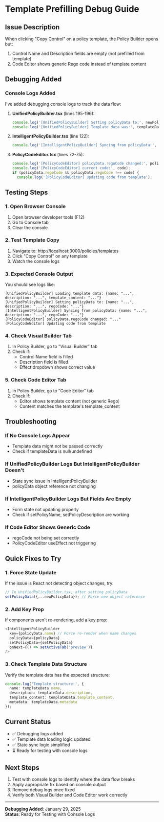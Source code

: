 # Template Prefilling Debug Guide

## Issue Description
When clicking "Copy Control" on a policy template, the Policy Builder opens but:
1. Control Name and Description fields are empty (not prefilled from template)
2. Code Editor shows generic Rego code instead of template content

## Debugging Added

### Console Logs Added
I've added debugging console logs to track the data flow:

1. **UnifiedPolicyBuilder.tsx** (lines 195-196):
   ```typescript
   console.log('[UnifiedPolicyBuilder] Setting policyData to:', newPolicyData);
   console.log('[UnifiedPolicyBuilder] Template data was:', templateData);
   ```

2. **IntelligentPolicyBuilder.tsx** (line 122):
   ```typescript
   console.log('[IntelligentPolicyBuilder] Syncing from policyData:', policyData);
   ```

3. **PolicyCodeEditor.tsx** (lines 72-75):
   ```typescript
   console.log('[PolicyCodeEditor] policyData.regoCode changed:', policyData.regoCode);
   console.log('[PolicyCodeEditor] current code:', code);
   if (policyData.regoCode && policyData.regoCode !== code) {
     console.log('[PolicyCodeEditor] Updating code from template');
   ```

## Testing Steps

### 1. Open Browser Console
1. Open browser developer tools (F12)
2. Go to Console tab
3. Clear the console

### 2. Test Template Copy
1. Navigate to: http://localhost:3000/policies/templates
2. Click "Copy Control" on any template
3. Watch the console logs

### 3. Expected Console Output
You should see logs like:
```
[UnifiedPolicyBuilder] Loading template data: {name: "...", description: "...", template_content: "..."}
[UnifiedPolicyBuilder] Setting policyData to: {name: "...", description: "...", regoCode: "..."}
[IntelligentPolicyBuilder] Syncing from policyData: {name: "...", description: "...", regoCode: "..."}
[PolicyCodeEditor] policyData.regoCode changed: "..."
[PolicyCodeEditor] Updating code from template
```

### 4. Check Visual Builder Tab
1. In Policy Builder, go to "Visual Builder" tab
2. Check if:
   - Control Name field is filled
   - Description field is filled
   - Effect dropdown shows correct value

### 5. Check Code Editor Tab
1. In Policy Builder, go to "Code Editor" tab
2. Check if:
   - Editor shows template content (not generic Rego)
   - Content matches the template's template_content

## Troubleshooting

### If No Console Logs Appear
- Template data might not be passed correctly
- Check if templateData is null/undefined

### If UnifiedPolicyBuilder Logs But IntelligentPolicyBuilder Doesn't
- State sync issue in IntelligentPolicyBuilder
- policyData object reference not changing

### If IntelligentPolicyBuilder Logs But Fields Are Empty
- Form state not updating properly
- Check if setPolicyName, setPolicyDescription are working

### If Code Editor Shows Generic Code
- regoCode not being set correctly
- PolicyCodeEditor useEffect not triggering

## Quick Fixes to Try

### 1. Force State Update
If the issue is React not detecting object changes, try:
```typescript
// In UnifiedPolicyBuilder.tsx, after setting policyData
setPolicyData({...newPolicyData}); // Force new object reference
```

### 2. Add Key Prop
If components aren't re-rendering, add a key prop:
```typescript
<IntelligentPolicyBuilder
  key={policyData.name} // Force re-render when name changes
  policyData={policyData}
  setPolicyData={setPolicyData}
  onNext={() => setActiveTab('preview')}
/>
```

### 3. Check Template Data Structure
Verify the template data has the expected structure:
```typescript
console.log('Template structure:', {
  name: templateData.name,
  description: templateData.description,
  template_content: templateData.template_content,
  metadata: templateData.metadata
});
```

## Current Status
- ✅ Debugging logs added
- ✅ Template data loading logic updated
- ✅ State sync logic simplified
- ⏳ Ready for testing with console logs

## Next Steps
1. Test with console logs to identify where the data flow breaks
2. Apply appropriate fix based on console output
3. Remove debug logs once fixed
4. Verify both Visual Builder and Code Editor work correctly

---
**Debugging Added**: January 29, 2025  
**Status**: Ready for Testing with Console Logs
